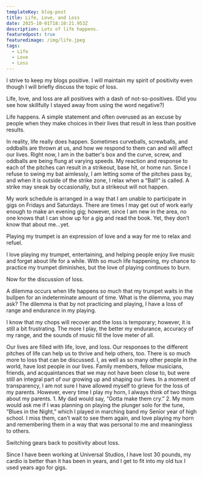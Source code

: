 ```yaml
---
templateKey: blog-post
title: Life, Love, and Loss
date: 2025-10-01T18:10:21.953Z
description: Lots of life happens.
featuredpost: true
featuredimage: /img/life.jpeg
tags:
  - Life
  - Love
  - Loss
---
```

I strive to keep my blogs positive.  I will maintain my spirit of positivity even though I will briefly discuss the topic of loss.

Life, love, and loss are all positives with a dash of not-so-positives.  (Did you see how skillfully I stayed away from using the word negative?)

Life happens.  A simple statement and often overused as an excuse by people when they make choices in their lives that result in less than positive results.

In reality, life really does happen.  Sometimes curveballs, screwballs, and oddballs are thrown at us, and how we respond to them can and will affect our lives.  Right now, I am in the batter's box and the curve, screw, and oddballs are being flung at varying speeds.  My reaction and response to each of the pitches can result in a strikeout, base hit, or home run.  Since I refuse to swing my bat aimlessly, I am letting some of the pitches pass by, and when it is outside of the strike zone, I relax when a “Ball!” is called.  A strike may sneak by occasionally, but a strikeout will not happen.

My work schedule is arranged in a way that I am unable to participate in gigs on Fridays and Saturdays.  There are times I may get out of work early enough to make an evening gig; however, since I am new in the area,  no one knows that I can show up for a gig and read the book.  Yet, they don’t know that about me…yet.

Playing my trumpet is an expression of love and a way for me to relax and refuel.

I love playing my trumpet, entertaining, and helping people enjoy live music and forget about life for a while.  With so much life happening, my chance to practice my trumpet diminishes, but the love of playing continues to burn.  

Now for the discussion of loss.

A dilemma occurs when life happens so much that my trumpet waits in the bullpen for an indeterminate amount of time.  What is the dilemma, you may ask?  The dilemma is that by not practicing and playing, I have a loss of range and endurance in my playing.

I know that my chops will recover and the loss is temporary; however, it is still a bit frustrating.  The more I play, the better my endurance, accuracy of my range, and the sounds of music fill the love meter of all.

Our lives are filled with life, love, and loss.  Our responses to the different pitches of life can help us to thrive and help others, too.  There is so much more to loss that can be discussed.  I, as well as so many other people in the world, have lost people in our lives.  Family members, fellow musicians, friends, and acquaintances that we may not have been close to, but were still an integral part of our growing up and shaping our lives.  In a moment of transparency, I am not sure I have allowed myself to grieve for the loss of my parents.  However, every time I play my horn, I always think of two things about my parents.  1.  My dad would say, “Gotta make them cry.”  2.  My mom would ask me if I was planning on playing the plunger solo for the tune, “Blues in the Night,” which I played in marching band my Senior year of high school.  I miss them, can't wait to see them again, and love playing my horn and remembering them in a way that was personal to me and meaningless to others.  

Switching gears back to positivity about loss.

Since I have been working at Universal Studios, I have lost 30 pounds, my cardio is better than it has been in years, and I get to fit into my old tux I used years ago for gigs.